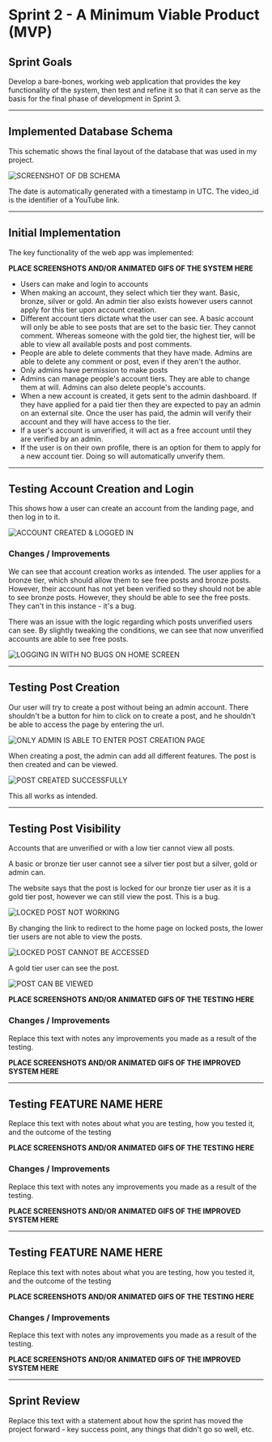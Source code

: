 # Sprint 2 - A Minimum Viable Product (MVP)


## Sprint Goals

Develop a bare-bones, working web application that provides the key functionality of the system, then test and refine it so that it can serve as the basis for the final phase of development in Sprint 3.


---

## Implemented Database Schema

This schematic shows the final layout of the database that was used in my project.

![SCREENSHOT OF DB SCHEMA](screenshots/db-final.png)

The date is automatically generated with a timestamp in UTC. The video_id is the identifier of a YouTube link.

---

## Initial Implementation

The key functionality of the web app was implemented:

**PLACE SCREENSHOTS AND/OR ANIMATED GIFS OF THE SYSTEM HERE**

- Users can make and login to accounts
- When making an account, they select which tier they want. Basic, bronze, silver or gold. An admin tier also exists however users cannot apply for this tier upon account creation.
- Different account tiers dictate what the user can see. A basic account will only be able to see posts that are set to the basic tier. They cannot comment. Whereas someone with the gold tier, the highest tier, will be able to view all available posts and post comments.
- People are able to delete comments that they have made. Admins are able to delete any comment or post, even if they aren't the author.
- Only admins have permission to make posts
- Admins can manage people's account tiers. They are able to change them at will. Admins can also delete people's accounts.
- When a new account is created, it gets sent to the admin dashboard. If they have applied for a paid tier then they are expected to pay an admin on an external site. Once the user has paid, the admin will verify their account and they will have access to the tier.
- If a user's account is unverified, it will act as a free account until they are verified by an admin.
- If the user is on their own profile, there is an option for them to apply for a new account tier. Doing so will automatically unverify them.


---

## Testing Account Creation and Login

This shows how a user can create an account from the landing page, and then log in to it.

![ACCOUNT CREATED & LOGGED IN](screenshots/acc-creation.gif)


### Changes / Improvements

We can see that account creation works as intended. The user applies for a bronze tier, which should allow them to see free posts and bronze posts. However, their account has not yet been verified so they should not be able to see bronze posts. However, they should be able to see the free posts. They can't in this instance - it's a bug.

There was an issue with the logic regarding which posts unverified users can see. By slightly tweaking the conditions, we can see that now unverified accounts are able to see free posts.

![LOGGING IN WITH NO BUGS ON HOME SCREEN](screenshots/acc-creation-fix.gif)


---

## Testing Post Creation

Our user will try to create a post without being an admin account. There shouldn't be a button for him to click on to create a post, and he shouldn't be able to access the page by entering the url.

![ONLY ADMIN IS ABLE TO ENTER POST CREATION PAGE](screenshots/post-creation.gif)

When creating a post, the admin can add all different features. The post is then created and can be viewed.

![POST CREATED SUCCESSFULLY](screenshots/post-creation2.gif)

This all works as intended.

---

## Testing Post Visibility

Accounts that are unverified or with a low tier cannot view all posts. 

A basic or bronze tier user cannot see a silver tier post but a silver, gold or admin can.

The website says that the post is locked for our bronze tier user as it is a gold tier post, however we can still view the post. This is a bug.

![LOCKED POST NOT WORKING](screenshots/post-viewing.gif)

By changing the link to redirect to the home page on locked posts, the lower tier users are not able to view the posts.

![LOCKED POST CANNOT BE ACCESSED](screenshots/post-viewing-fix.gif)

A gold tier user can see the post.

![POST CAN BE VIEWED](screenshots/post-viewing-fix2.gif)

**PLACE SCREENSHOTS AND/OR ANIMATED GIFS OF THE TESTING HERE**

### Changes / Improvements

Replace this text with notes any improvements you made as a result of the testing.

**PLACE SCREENSHOTS AND/OR ANIMATED GIFS OF THE IMPROVED SYSTEM HERE**


---

## Testing FEATURE NAME HERE

Replace this text with notes about what you are testing, how you tested it, and the outcome of the testing

**PLACE SCREENSHOTS AND/OR ANIMATED GIFS OF THE TESTING HERE**

### Changes / Improvements

Replace this text with notes any improvements you made as a result of the testing.

**PLACE SCREENSHOTS AND/OR ANIMATED GIFS OF THE IMPROVED SYSTEM HERE**


---

## Testing FEATURE NAME HERE

Replace this text with notes about what you are testing, how you tested it, and the outcome of the testing

**PLACE SCREENSHOTS AND/OR ANIMATED GIFS OF THE TESTING HERE**

### Changes / Improvements

Replace this text with notes any improvements you made as a result of the testing.

**PLACE SCREENSHOTS AND/OR ANIMATED GIFS OF THE IMPROVED SYSTEM HERE**


---

## Sprint Review

Replace this text with a statement about how the sprint has moved the project forward - key success point, any things that didn't go so well, etc.

